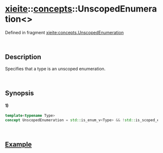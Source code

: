 # [xieite](../../xieite.md)\:\:[concepts](../../concepts.md)\:\:UnscopedEnumeration\<\>
Defined in fragment [xieite:concepts.UnscopedEnumeration](../../../src/concepts/unscoped_enumeration.cpp)

&nbsp;

## Description
Specifies that a type is an unscoped enumeration.

&nbsp;

## Synopsis
#### 1)
```cpp
template<typename Type>
concept UnscopedEnumeration = std::is_enum_v<Type> && !std::is_scoped_enum_v<Type>;
```

&nbsp;

## [Example](https://en.cppreference.com/w/cpp/types/is_scoped_enum#Example)
